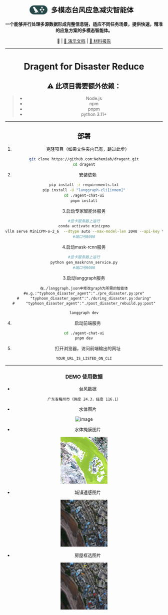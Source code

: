 <div align="center">

<img src="./data/img/title.png" width="350em" ></img> 

**一个能够并行处理多源数据形成完整信息链，适应不同任务场景，提供快速，精准的应急方案的多模态智能体。**

 <a>🤖</a> | 
[🍳 演示文档](./) |
[📄 材料报告](./) 


---

<div align="center">

# Dragent for Disaster Reduce

</div>

## ⚠️ 此项目需要额外依赖：
>- Node.js 
>- npm 
>- pnpm
>- python 3.11+

---
## 部署
1. 克隆项目（如果文件夹内已有，跳过此步）
```bash
git clone https://github.com:Nehemiab/dragent.git
cd dragent
```
2. 安装依赖
```bash
pip install -r requirements.txt
pip install -U "langgraph-cli[inmem]"
cd ./agent-chat-ui
pnpm install
```
3.启动专家智能体服务
```bash
#显卡服务器上运行
conda activate minicpmo
vllm serve MiniCPM-o-2_6  --dtype auto --max-model-len 2048 --api-key token-abc123 --gpu_memory_utilization 0.9 --trust-remote-code --enable-lora  --lora-modules lora1=sft_water lora2=sft_housing lora3=sft_road
#端口号8000
```
4.启动mask-rcnn服务
```bash
#显卡服务器上运行
python gen_maskrcnn_service.py
#端口号9000
```
3.启动langgraph服务
```
在./langgraph.json中修改graph为所需的智能体
#e.g.:"typhoon_disaster_agent":"./pre_disaster.py:pre"
#     "typhoon_disaster_agent":"./during_disaster.py:during"
#     "typhoon_disaster_agent":"./post_disaster_rebuild.py:post"
```
```bash
langgraph dev
```
4. 启动前端服务
```bash
cd ./agent-chat-ui
pnpm dev
```
5. 打开浏览器，访问前端输出的网址
```
YOUR_URL_IS_LISTED_ON_CLI
```
---
### DEMO 使用数据
- 台风数据
```aiignore
广东省梅州市（纬度 24.3，经度 116.1）
```

- 水体图片

<img alt="image" height="150" src="data/img/demo_picture.png" width="150"/>

- 水体掩膜图片

<img alt="image" height="150" src="data/img/result.jpg" width="150"/>

- 城镇遥感图片

<img alt="image" height="150" src="data/img/origin.jpg" width="150"/>

- 房屋框选图片

<img alt="image" height="150" src="data/img/output.jpg" width="150"/>
